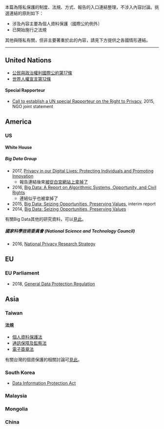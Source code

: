本篇為隱私保護的制度、法規、方式、報告的入口連結整理，不涉入內容討論。挑選連結的原則如下：  
- 涉及內容主要為個人資料保護（國際公約例外）
- 已開始施行之法規    

其他與隱私有關，但非主要著重於此的內容，請見下方提供之各國情形連結。

---

## United Nations
- [公民與政治權利國際公約第17條](http://www.6law.idv.tw/6law/law2/%E5%85%AC%E6%B0%91%E8%88%87%E6%94%BF%E6%B2%BB%E6%AC%8A%E5%88%A9%E5%9C%8B%E9%9A%9B%E5%85%AC%E7%B4%84.htm)
- [世界人權宣言第12條](http://www.un.org/zh/universal-declaration-human-rights/)

#### Special Rapporteur
- [Call to establish a UN special Rapporteur on the Right to Privacy](https://www.amnesty.org/en/documents/ior40/1207/2015/en/), 2015, NGO joint statement


## America
### US
#### White House 
##### Big Data Group
- 2017, [Privacy in our Digital Lives: Protecting Individuals and Promoting Innovation](https://epic.org/privacy/Privacy_in_Our_Digital_Lives.pdf) 
    - 報告連結後來[被從白宮網站上拿掉了](http://adage.com/article/privacy-and-regulation/privacy-report-removed-white-house-site/307632/)
- 2016, [Big Data: A Report on Algorithmic Systems, Opportunity, and Civil Rights](https://web.archive.org/web/20161219083427/https://www.whitehouse.gov/sites/default/files/microsites/ostp/2016_0504_data_discrimination.pdf)
    - 連結似乎也被拿掉了
- 2015, [Big Data: Seizing Opportunities, Preserving Values](https://obamawhitehouse.archives.gov/sites/default/files/docs/20150204_Big_Data_Seizing_Opportunities_Preserving_Values_Memo.pdf), interim report
- 2014, [Big Data: Seizing Opportunities, Preserving Values](https://obamawhitehouse.archives.gov/sites/default/files/docs/big_data_privacy_report_5.1.14_final_print.pdf)  
  
有關Big Data其他的研究資料，可以[見此](https://github.com/hmsyuan/DigitalRights/blob/master/RtP/BigData.md)。

##### 國家科學技術委員會 (National Science and Technology Council)
- 2016, [National Privacy Research Strategy](https://obamawhitehouse.archives.gov/sites/default/files/nprs_nstc_review_final.pdf)


## EU
### EU Parliament
- 2018, [General Data Protection Regulation](http://www.eugdpr.org/eugdpr.org.html)

## Asia
### Taiwan
#### 法規
- [個人資料保護法](http://law.moj.gov.tw/LawClass/LawAll.aspx?PCode=I0050021)
- [通訊保障及監察法](http://law.moj.gov.tw/LawClass/LawAll.aspx?PCode=K0060044)
- [電子簽章法](http://law.moj.gov.tw/LawClass/LawAll.aspx?PCode=J0080037)  

有關台灣的個資保護的相關討論可[見此](https://github.com/hmsyuan/DigitalRights/blob/master/RtP/Country/Taiwan.md)。

### South Korea
- [Data Information Protection Act]()
### Malaysia
### Mongolia
### China
